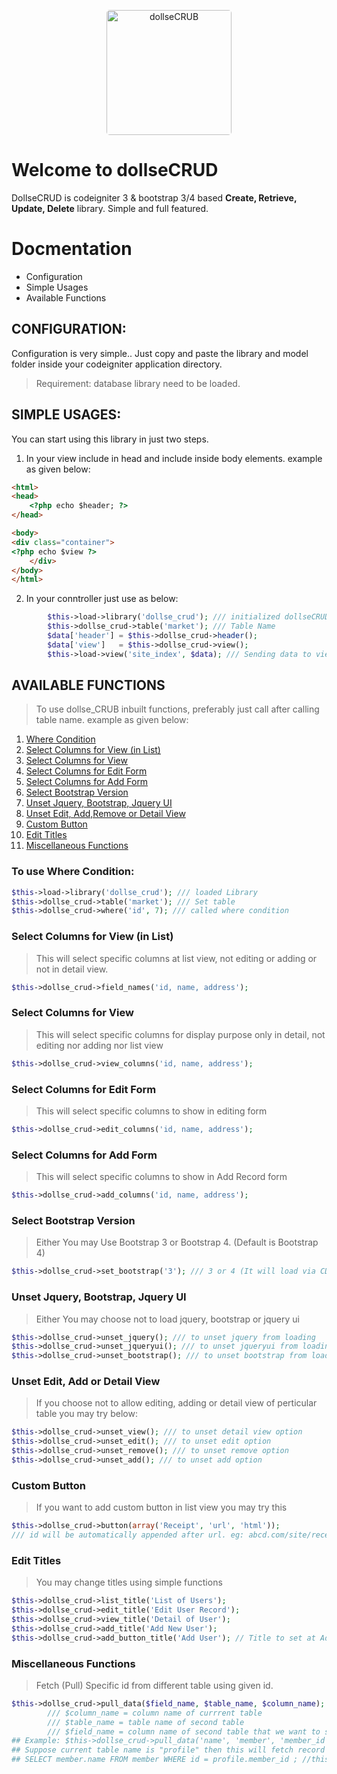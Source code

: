 <p align="center"><img src="https://i.imgur.com/PtAzIZ6.png" alt="dollseCRUB" align="center" width="200" style="border-radius:5px" ></p>

# Welcome to dollseCRUD

DollseCRUD is codeigniter 3 & bootstrap 3/4 based **Create, Retrieve, Update, Delete** library. Simple and full featured.

# Docmentation

- Configuration
- Simple Usages
- Available Functions

## CONFIGURATION:
Configuration is very simple.. Just copy and paste the library and model folder inside your codeigniter application directory.
> Requirement: database library need to be loaded.

## SIMPLE USAGES:
You can start using this library in just two steps.
1. In your view include  **<?php echo $header; ?>** in head and include **<?php echo $view ?>** inside body elements. example as given below:

```html
<html>
<head>
    <?php echo $header; ?>
</head>

<body>
<div class="container">
<?php echo $view ?>
    </div>
</body>
</html>
```

2. In your conntroller just use as below:

```php
        $this->load->library('dollse_crud'); /// initialized dollseCRUD library
        $this->dollse_crud->table('market'); /// Table Name
        $data['header'] = $this->dollse_crud->header();
        $data['view']   = $this->dollse_crud->view();
        $this->load->view('site_index', $data); /// Sending data to view file
```
## AVAILABLE FUNCTIONS
> To use dollse_CRUB inbuilt functions, preferably just call after calling table name. example as given below:

1. [Where Condition](#to-use-where-condition "Where Condition")
2. [Select Columns for View (in List)](#select-columns-for-view-in-list "Select Columns for View (in List)")
3. [Select Columns for View](#select-columns-for-view "Select Columns for View")
4. [Select Columns for Edit Form](#select-columns-for-edit-form "Select Columns for Edit Form")
5. [Select Columns for Add Form](#select-columns-for-add-form "Select Columns for Add Form")
6. [Select Bootstrap Version](#select-bootstrap-version "Select Bootstrap Version")
7. [Unset Jquery, Bootstrap, Jquery UI](#unset-jquery-bootstrap-jquery-ui "Unset Jquery, Bootstrap, Jquery UI")
8. [Unset Edit, Add,Remove or Detail View](#unset-edit-add-or-detail-view "Unset Edit, Add or Detail View")
9. [Custom Button](#custom-button "Custom Button")
10. [Edit Titles](#edit-titles "Edit Titles")
11. [Miscellaneous Functions](#miscellaneous-functions "Miscellaneous Functions")

### To use Where Condition:

```php
$this->load->library('dollse_crud'); /// loaded Library
$this->dollse_crud->table('market'); /// Set table
$this->dollse_crud->where('id', 7); /// called where condition
```
### Select Columns for View (in List)
> This will select specific columns at list view, not editing or adding or not in detail view.
```php
$this->dollse_crud->field_names('id, name, address');
```
### Select Columns for View
> This will select specific columns for display purpose only in detail, not editing nor adding nor list view
```php
$this->dollse_crud->view_columns('id, name, address');
```
### Select Columns for Edit Form
> This will select specific columns to show in editing form
```php
$this->dollse_crud->edit_columns('id, name, address');
```
### Select Columns for Add Form
> This will select specific columns to show in Add Record form
```php
$this->dollse_crud->add_columns('id, name, address');
```
### Select Bootstrap Version
> Either You may Use Bootstrap 3 or Bootstrap 4. (Default is Bootstrap 4)
```php
$this->dollse_crud->set_bootstrap('3'); /// 3 or 4 (It will load via CDN)
```
### Unset Jquery, Bootstrap, Jquery UI
> Either You may choose not to load jquery, bootstrap or jquery ui
```php
$this->dollse_crud->unset_jquery(); /// to unset jquery from loading
$this->dollse_crud->unset_jqueryui(); /// to unset jqueryui from loading
$this->dollse_crud->unset_bootstrap(); /// to unset bootstrap from loading
```

### Unset Edit, Add or Detail View
> If you choose not to allow editing, adding or detail view of perticular table you may try below:
```php
$this->dollse_crud->unset_view(); /// to unset detail view option
$this->dollse_crud->unset_edit(); /// to unset edit option
$this->dollse_crud->unset_remove(); /// to unset remove option
$this->dollse_crud->unset_add(); /// to unset add option
```

### Custom Button
> If you want to add custom button in list view you may try this
```php
$this->dollse_crud->button(array('Receipt', 'url', 'html'));
/// id will be automatically appended after url. eg: abcd.com/site/receip/id
```

### Edit Titles
> You may change titles using simple functions
```php
$this->dollse_crud->list_title('List of Users');
$this->dollse_crud->edit_title('Edit User Record');
$this->dollse_crud->view_title('Detail of User');
$this->dollse_crud->add_title('Add New User');
$this->dollse_crud->add_button_title('Add User'); // Title to set at Add Button
```
### Miscellaneous Functions
> Fetch (Pull) Specific id from different table using given id.
```php
$this->dollse_crud->pull_data($field_name, $table_name, $column_name);
        /// $column_name = column name of currrent table
        /// $table_name = table name of second table
        /// $field_name = column name of second table that we want to select;
## Example: $this->dollse_crud->pull_data('name', 'member', 'member_id');
## Suppose current table name is "profile" then this will fetch record from member table like this way:
## SELECT member.name FROM member WHERE id = profile.member_id ; //this is not JOIN, just an example
```
